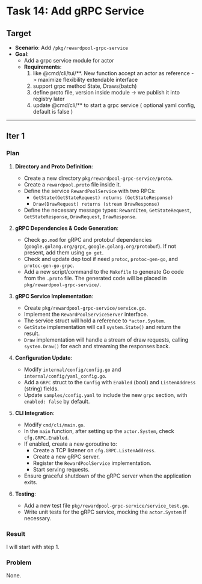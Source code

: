 # Task 14: Add gRPC Service

## Target

- **Scenario**: Add `/pkg/rewardpool-grpc-service`
- **Goal**:
    - Add a grpc service module for actor
    - **Requirements**:
        1. like @cmd/cli/tui/**. New function accept an actor as reference -> maximize flexibility extendable interface
        2. support grpc method State, Draws(batch)
        3. define proto file, version inside module -> we publish it into registry later
        4. update @cmd/cli/** to start a grpc service ( optional yaml config, default is false )

---

## Iter 1

### Plan

1.  **Directory and Proto Definition**:
    - Create a new directory `pkg/rewardpool-grpc-service/proto`.
    - Create a `rewardpool.proto` file inside it.
    - Define the service `RewardPoolService` with two RPCs:
        - `GetState(GetStateRequest) returns (GetStateResponse)`
        - `Draw(DrawRequest) returns (stream DrawResponse)`
    - Define the necessary message types: `RewardItem`, `GetStateRequest`, `GetStateResponse`, `DrawRequest`, `DrawResponse`.

2.  **gRPC Dependencies & Code Generation**:
    - Check `go.mod` for gRPC and protobuf dependencies (`google.golang.org/grpc`, `google.golang.org/protobuf`). If not present, add them using `go get`.
    - Check and update dep tool if need `protoc`, `protoc-gen-go`, and `protoc-gen-go-grpc`.
    - Add a new script/command to the `Makefile` to generate Go code from the `.proto` file. The generated code will be placed in `pkg/rewardpool-grpc-service/`.

3.  **gRPC Service Implementation**:
    - Create `pkg/rewardpool-grpc-service/service.go`.
    - Implement the `RewardPoolServiceServer` interface.
    - The service struct will hold a reference to `*actor.System`.
    - `GetState` implementation will call `system.State()` and return the result.
    - `Draw` implementation will handle a stream of draw requests, calling `system.Draw()` for each and streaming the responses back.

4.  **Configuration Update**:
    - Modify `internal/config/config.go` and `internal/config/yaml_config.go`.
    - Add a `GRPC` struct to the `Config` with `Enabled` (bool) and `ListenAddress` (string) fields.
    - Update `samples/config.yaml` to include the new `grpc` section, with `enabled: false` by default.

5.  **CLI Integration**:
    - Modify `cmd/cli/main.go`.
    - In the `main` function, after setting up the `actor.System`, check `cfg.GRPC.Enabled`.
    - If enabled, create a new goroutine to:
        - Create a TCP listener on `cfg.GRPC.ListenAddress`.
        - Create a new gRPC server.
        - Register the `RewardPoolService` implementation.
        - Start serving requests.
    - Ensure graceful shutdown of the gRPC server when the application exits.

6.  **Testing**:
    - Add a new test file `pkg/rewardpool-grpc-service/service_test.go`.
    - Write unit tests for the gRPC service, mocking the `actor.System` if necessary.

### Result

I will start with step 1.

### Problem

None.
